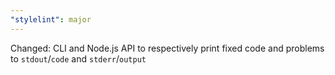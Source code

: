 ```yaml
---
"stylelint": major
---
```


Changed: CLI and Node.js API to respectively print fixed code and problems to `stdout`/`code` and `stderr`/`output`
